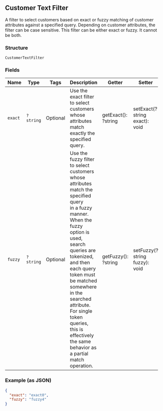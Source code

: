 ## Customer Text Filter

A filter to select customers based on exact or fuzzy matching of
customer attributes against a specified query. Depending on customer attributes,
the filter can be case sensitive. This filter can be either exact or fuzzy. It cannot be both.

### Structure

`CustomerTextFilter`

### Fields

| Name | Type | Tags | Description | Getter | Setter |
|  --- | --- | --- | --- | --- | --- |
| `exact` | `?string` | Optional | Use the exact filter to select customers whose attributes match exactly the specified query. | getExact(): ?string | setExact(?string exact): void |
| `fuzzy` | `?string` | Optional | Use the fuzzy filter to select customers whose attributes match the specified query<br>in a fuzzy manner. When the fuzzy option is used, search queries are tokenized, and then<br>each query token must be matched somewhere in the searched attribute. For single token queries,<br>this is effectively the same behavior as a partial match operation. | getFuzzy(): ?string | setFuzzy(?string fuzzy): void |

### Example (as JSON)

```json
{
  "exact": "exact0",
  "fuzzy": "fuzzy4"
}
```

